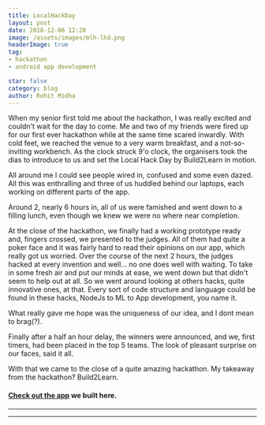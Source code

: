 ```yaml
---
title: LocalHackDay
layout: post
date: 2018-12-06 12:20
image: /assets/images/mlh-lhd.png
headerImage: true
tag:
- hackathon
- android app development

star: false
category: blog
author: Rohit Midha
---
```


When my senior first told me about the hackathon, I was really excited and couldn't wait for the day to come.
Me and two of my friends were fired up for our first ever hackathon while at the same time scared inwardly.
With cold feet, we reached the venue to a very warm breakfast, and a not-so-inviting workbench.
As the clock struck 9'o clock, the organisers took the dias to introduce to us and set the  Local Hack Day by Build2Learn in motion.

All around me I could see people wired in, confused and some even dazed. All this was enthralling and three of us huddled behind our laptops, each working on different parts of the app.

Around 2, nearly 6 hours in, all of us were famished and went down to a filling lunch, even though we knew we were no where near completion.

At the close of the hackathon, we finally had a working prototype ready and, fingers crossed, we presented to the judges.
All of them had quite a poker face and it was fairly hard to read their opinions on our app, which really got us worried.
Over the course of the next 2 hours, the judges hacked at every invention and well... no one does well with waiting. To take in some fresh air and put our minds at ease, we went down but that didn't seem to help out at all.
So we went around looking at others hacks, quite innovative ones, at that. Every sort of code structure and language could be found in these hacks, NodeJs to ML to App development, you name it.

What really gave me hope was the uniqueness of our idea, and I dont mean to brag(?).

Finally after a half an hour delay, the winners were announced, and we, first timers, had been placed in the top 5 teams. The look of pleasant surprise on our faces, said it all.

With that we came to the close of a quite amazing hackathon.
My takeaway from the hackathon? Build2Learn.

#### [Check out the app](http://github.com/RohitMidha23/Calmity) we built here.

---
<!----
<iframe width="560" height="315" src="https://www.youtube.com/embed/CchY35zCKj4" frameborder="0" allow="accelerometer; autoplay; encrypted-media; gyroscope; picture-in-picture" allowfullscreen></iframe>

---

<iframe width="560" height="315" src="https://www.youtube.com/embed/WpTceSzBcd4" frameborder="0" allow="accelerometer; autoplay; encrypted-media; gyroscope; picture-in-picture" allowfullscreen></iframe>
-->
---
